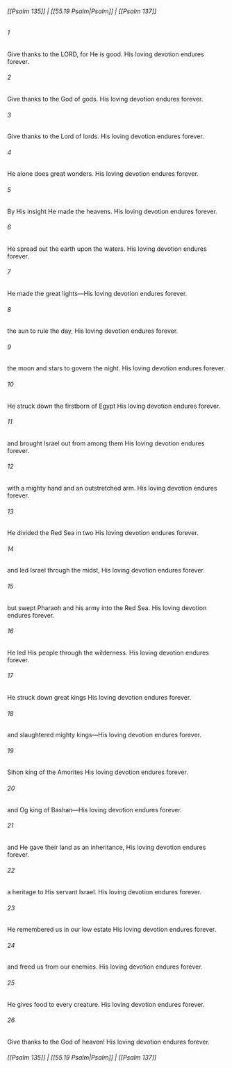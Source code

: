 
###### [[Psalm 135]] | [[55.19 Psalm|Psalm]] | [[Psalm 137]]

###### 1
Give thanks to the LORD, for He is good. His loving devotion endures forever.
###### 2
Give thanks to the God of gods. His loving devotion endures forever.
###### 3
Give thanks to the Lord of lords. His loving devotion endures forever.
###### 4
He alone does great wonders. His loving devotion endures forever.
###### 5
By His insight He made the heavens. His loving devotion endures forever.
###### 6
He spread out the earth upon the waters. His loving devotion endures forever.
###### 7
He made the great lights—His loving devotion endures forever.
###### 8
the sun to rule the day, His loving devotion endures forever.
###### 9
the moon and stars to govern the night. His loving devotion endures forever.
###### 10
He struck down the firstborn of Egypt His loving devotion endures forever.
###### 11
and brought Israel out from among them His loving devotion endures forever.
###### 12
with a mighty hand and an outstretched arm. His loving devotion endures forever.
###### 13
He divided the Red Sea in two His loving devotion endures forever.
###### 14
and led Israel through the midst, His loving devotion endures forever.
###### 15
but swept Pharaoh and his army into the Red Sea. His loving devotion endures forever.
###### 16
He led His people through the wilderness. His loving devotion endures forever.
###### 17
He struck down great kings His loving devotion endures forever.
###### 18
and slaughtered mighty kings—His loving devotion endures forever.
###### 19
Sihon king of the Amorites His loving devotion endures forever.
###### 20
and Og king of Bashan—His loving devotion endures forever.
###### 21
and He gave their land as an inheritance, His loving devotion endures forever.
###### 22
a heritage to His servant Israel. His loving devotion endures forever.
###### 23
He remembered us in our low estate His loving devotion endures forever.
###### 24
and freed us from our enemies. His loving devotion endures forever.
###### 25
He gives food to every creature. His loving devotion endures forever.
###### 26
Give thanks to the God of heaven! His loving devotion endures forever.

###### [[Psalm 135]] | [[55.19 Psalm|Psalm]] | [[Psalm 137]]

